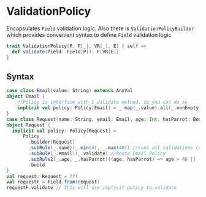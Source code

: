 # ValidationPolicy

Encapsulates `Field` validation logic. Also there is `ValidationPolicyBuilder` which provides convenient syntax to define `Field` validation logic

```scala
trait ValidationPolicy[P, F[_], VR[_], E] { self =>
  def validate(field: Field[P]): F[VR[E]]
}
```

## Syntax

```scala
case class Email(value: String) extends AnyVal
object Email {
    //Policy is interface with 1 validate method, so you can do so
    implicit val policy: Policy[Email] = _.map(_.value).all(_.nonEmpty, _.max(40))
}
case class Request(name: String, email: Email, age: Int, hasParrot: Boolean)
object Request {
  implicit val policy: Policy[Request] =
      Policy
        .builder[Request]
        .subRule(_.name)(_.min(4), _.max(48)) //runs all validations combining using and
        .subRule(_.email)(_.validate) //Reuse Email Policy
        .subRule2(_.age, _.hasParrot)((age, hasParrot) => age > 48 || (age > 22 && hasParrot.isTrue)) // 2 fields rule
        .build
}
val request: Request = ???
val requestF = Field.from(request)
requestF.validate // This will use implicit policy to validate
```
